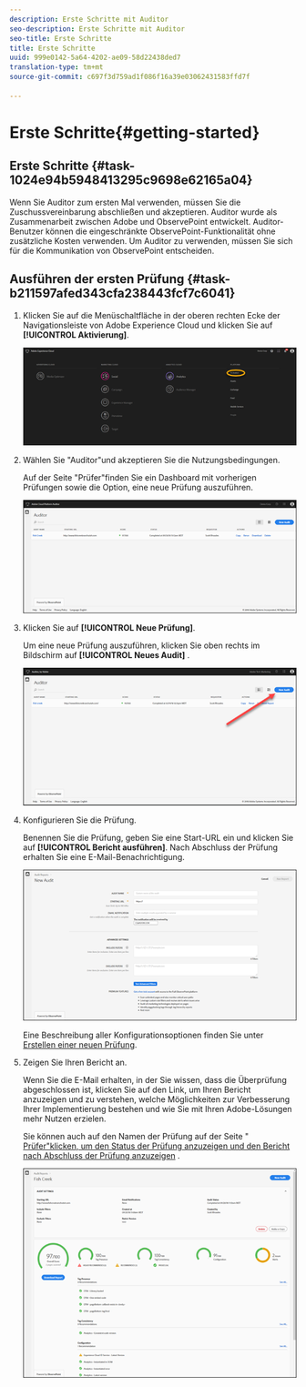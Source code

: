 ```yaml
---
description: Erste Schritte mit Auditor
seo-description: Erste Schritte mit Auditor
seo-title: Erste Schritte
title: Erste Schritte
uuid: 999e0142-5a64-4202-ae09-58d22438ded7
translation-type: tm+mt
source-git-commit: c697f3d759ad1f086f16a39e03062431583ffd7f

---
```



# Erste Schritte{#getting-started}

## Erste Schritte {#task-1024e94b5948413295c9698e62165a04}

<!--
This page is a placeholder for now, we need things like prerequisites, any planning that should be done before using Auditor, initial setup info--that kind of thing.
-->

Wenn Sie Auditor zum ersten Mal verwenden, müssen Sie die Zuschussvereinbarung abschließen und akzeptieren. Auditor wurde als Zusammenarbeit zwischen Adobe und ObservePoint entwickelt. Auditor-Benutzer können die eingeschränkte ObservePoint-Funktionalität ohne zusätzliche Kosten verwenden. Um Auditor zu verwenden, müssen Sie sich für die Kommunikation von ObservePoint entscheiden.

## Ausführen der ersten Prüfung {#task-b211597afed343cfa238443fcf7c6041}

1. Klicken Sie auf die Menüschaltfläche in der oberen rechten Ecke der Navigationsleiste von Adobe Experience Cloud und klicken Sie auf **[!UICONTROL Aktivierung]**.

   ![](assets/activate.png)

1. Wählen Sie &quot;Auditor&quot;und akzeptieren Sie die Nutzungsbedingungen.

   Auf der Seite &quot;Prüfer&quot;finden Sie ein Dashboard mit vorherigen Prüfungen sowie die Option, eine neue Prüfung auszuführen.

   ![](assets/home.png)

1. Klicken Sie auf **[!UICONTROL Neue Prüfung]**.

   Um eine neue Prüfung auszuführen, klicken Sie oben rechts im Bildschirm auf **[!UICONTROL Neues Audit]** .

   ![](assets/new-audit-button.png)

1. Konfigurieren Sie die Prüfung.

   Benennen Sie die Prüfung, geben Sie eine Start-URL ein und klicken Sie auf **[!UICONTROL Bericht ausführen]**. Nach Abschluss der Prüfung erhalten Sie eine E-Mail-Benachrichtigung.

   ![](assets/config.png)

   Eine Beschreibung aller Konfigurationsoptionen finden Sie unter [Erstellen einer neuen Prüfung](../create-audit/create-new-audit.md#task-6d157f80e5264642b877c2820b1d077d).
1. Zeigen Sie Ihren Bericht an.

   Wenn Sie die E-Mail erhalten, in der Sie wissen, dass die Überprüfung abgeschlossen ist, klicken Sie auf den Link, um Ihren Bericht[ ](../reports/scorecard.md#concept-8958a64346c34f74844553dda1ccf869)anzuzeigen und zu verstehen, welche Möglichkeiten zur Verbesserung Ihrer Implementierung bestehen und wie Sie mit Ihren Adobe-Lösungen mehr Nutzen erzielen.

   Sie können auch auf den Namen der Prüfung auf der Seite &quot; [Prüfer&quot;klicken, um den Status der Prüfung anzuzeigen und den Bericht nach Abschluss der Prüfung anzuzeigen](../get-started/audit-list.md) .

   ![](assets/report.png)
